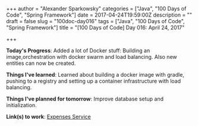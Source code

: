 +++
author = "Alexander Sparkowsky"
categories = ["Java", "100 Days of Code", "Spring Framework"]
date = 2017-04-24T19:59:00Z
description = ""
draft = false
slug = "100doc-day016"
tags = ["Java", "100 Days of Code", "Spring Framework"]
title = "[100 Days of Code] Day 016: April 24, 2017"

+++

**Today's Progress**: Added a lot of Docker stuff: Building an image,orchestration with docker swarm and load balancing. Also new entities can now be created.

**Things I've learned**: Learned about building a docker image with gradle, pushing to a registry and setting up a container infrastructure with load balancing.

**Things I've planned for tomorrow**: Improve database setup and initialization.

**Link(s) to work**: [Expenses Service](https://github.com/roamingthings/expenses-service/commit/74530c34682aca4efaf582d0be50b995608e7ded)

